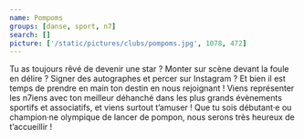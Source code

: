 ```yaml
---
name: Pompoms
groups: [danse, sport, n7]
search: []
picture: ['/static/pictures/clubs/pompoms.jpg', 1078, 472]
---
```

Tu as toujours rêvé de devenir une star ? Monter sur scène devant la foule en délire ? Signer des autographes et percer sur Instagram ? Et bien il est temps de prendre en main ton destin en nous rejoignant ! Viens représenter les n7iens avec ton meilleur déhanché dans les plus grands évènements sportifs et associatifs, et viens surtout t’amuser ! Que tu sois débutant·e ou champion·ne olympique de lancer de pompon, nous serons très heureux de t’accueillir !
